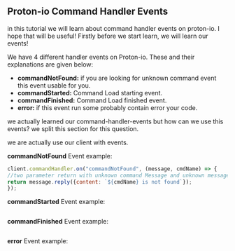 ## Proton-io Command Handler Events
in this tutorial we will learn about command handler events on proton-io. I hope that will be useful!
Firstly before we start learn, we will learn our events!

We have 4 different handler events on Proton-io. These and their explanations are given below:
- **commandNotFound:** if you are looking for unknown command event this event usable for you.
- **commandStarted:** Command Load starting event.
- **commandFinished:** Command Load finished event.
- **error:** if this event run some probably contain error your code.

we actually learned our command-handler-events but how can we use this events?
we split this section for this question.

we are actually use our client with events.

**commandNotFound** Event example:
```js
client.commandHandler.on("commandNotFound", (message, cmdName) => {
//two parameter return with unknown command Message and unknown message name.
return message.reply({content: `${cmdName} is not found`});
});
```

**commandStarted** Event example:
```js
```

**commandFinished** Event example:
```js
```
**error** Event example:
```js
```
